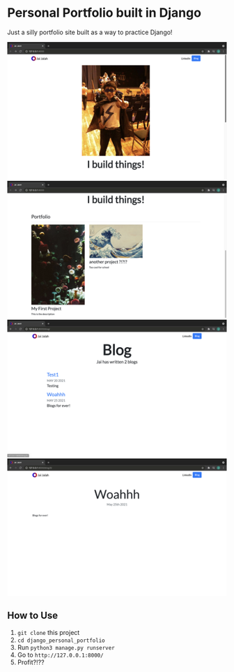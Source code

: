 # Personal Portfolio built in Django

Just a silly portfolio site built as a way to practice Django!

![Home Page](media/portfolio/images/home_page_1.png)
![Home Page 2](media/portfolio/images/home_page_2.png)
![All Posts](media/portfolio/images/blog_1.png)
![Specific Post](media/portfolio/images/blog_2.png)

## How to Use

1) ```git clone``` this project
2) ```cd django_personal_portfolio```
3) Run ```python3 manage.py runserver```
4) Go to ```http://127.0.0.1:8000/```
5) Profit?!??
